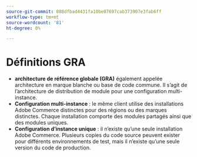 ```yaml
---
source-git-commit: 088dfbad4431fa10be07697cab373907e3fab6ff
workflow-type: tm+mt
source-wordcount: '81'
ht-degree: 0%

---
```

# Définitions GRA

- **architecture de référence globale (GRA)** également appelée architecture en marque blanche ou base de code commune. Il s’agit de l’architecture de distribution de module pour une configuration multi-instance.
- **Configuration multi-instance** : le même client utilise des installations Adobe Commerce distinctes pour des régions ou des marques distinctes. Chaque installation comporte des modules partagés ainsi que des modules uniques.
- **Configuration d’instance unique** : il n’existe qu’une seule installation Adobe Commerce. Plusieurs copies du code source peuvent exister pour différents environnements de test, mais il n’existe qu’une seule version du code de production.
